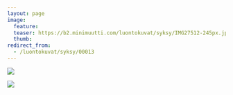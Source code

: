 ```yaml
---
layout: page
image:
  feature:
  teaser: https://b2.minimuutti.com/luontokuvat/syksy/IMG27512-245px.jpg
  thumb:
redirect_from:
  - /luontokuvat/syksy/00013
---
```


![](https://b2.minimuutti.com/luontokuvat/kes%C3%A4/2/DSC13865-800px.jpg)

![](https://b2.minimuutti.com/luontokuvat/syksy/IMG27512-800px.jpg)
